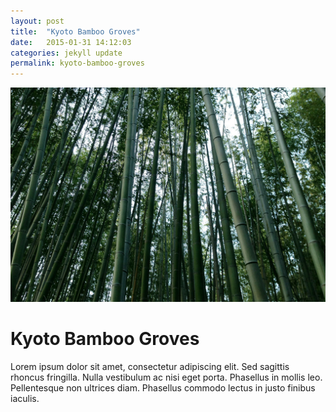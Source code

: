 ```yaml
---
layout: post
title:  "Kyoto Bamboo Groves"
date:   2015-01-31 14:12:03
categories: jekyll update
permalink: kyoto-bamboo-groves
---
```


![Kyoto Bamboo Groves](/img/japan-bamboo_mini.jpg)

Kyoto Bamboo Groves
===================

Lorem ipsum dolor sit amet, consectetur adipiscing elit. Sed sagittis rhoncus fringilla. Nulla vestibulum ac nisi eget porta. Phasellus in mollis leo. Pellentesque non ultrices diam. Phasellus commodo lectus in justo finibus iaculis.